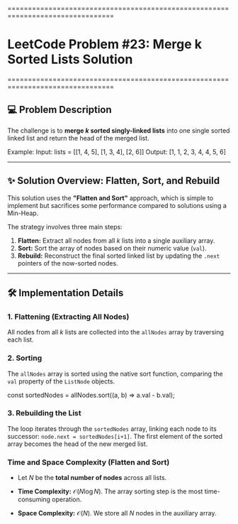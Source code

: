 ================================================================================
# LeetCode Problem #23: Merge k Sorted Lists Solution
================================================================================

## 💻 Problem Description

The challenge is to **merge $k$ sorted singly-linked lists** into one single sorted linked list and return the head of the merged list.

Example:
Input: lists = [[1, 4, 5], [1, 3, 4], [2, 6]]
Output: [1, 1, 2, 3, 4, 4, 5, 6]

---

## ✨ Solution Overview: Flatten, Sort, and Rebuild

This solution uses the **"Flatten and Sort"** approach, which is simple to implement but sacrifices some performance compared to solutions using a Min-Heap.

The strategy involves three main steps:

1.  **Flatten:** Extract all nodes from all $k$ lists into a single auxiliary array.
2.  **Sort:** Sort the array of nodes based on their numeric value (`val`).
3.  **Rebuild:** Reconstruct the final sorted linked list by updating the `.next` pointers of the now-sorted nodes.

---

## 🛠️ Implementation Details

### 1. Flattening (Extracting All Nodes)
All nodes from all $k$ lists are collected into the `allNodes` array by traversing each list.

### 2. Sorting
The `allNodes` array is sorted using the native sort function, comparing the `val` property of the `ListNode` objects.

const sortedNodes = allNodes.sort((a, b) => a.val - b.val);

### 3. Rebuilding the List
The loop iterates through the `sortedNodes` array, linking each node to its successor: `node.next = sortedNodes[i+1]`. The first element of the sorted array becomes the head of the new merged list.

### Time and Space Complexity (Flatten and Sort)

* Let $N$ be the **total number of nodes** across all lists.

* **Time Complexity:** $\mathcal{O}(N \log N)$. The array sorting step is the most time-consuming operation.
* **Space Complexity:** $\mathcal{O}(N)$. We store all $N$ nodes in the auxiliary array.